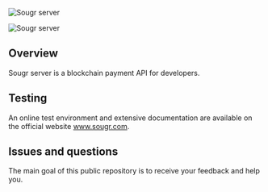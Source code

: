 ![Sougr server](http://www.sougr.com/img/logo.png)

![Sougr server](https://travis-ci.com/bellaj/sougr_server.svg?token=NmkfqQwXn8gMnC6S16DS&branch=master)
## Overview
Sougr server is a blockchain payment API for developers.

## Testing
An online test environment and extensive documentation are available on the official website www.sougr.com.

## Issues and questions
The main goal of this public repository is to receive your feedback and help you.

